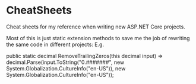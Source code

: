 # CheatSheets

Cheat sheets for my reference when writing new ASP.NET Core projects. 


Most of this is just static extension methods to save me the job of rewriting the same code in different projects: 
E.g.

 public static decimal RemoveTrailingZeros(this decimal input) => 
            decimal.Parse(input.ToString("0.#######", new System.Globalization.CultureInfo("en-US")), new System.Globalization.CultureInfo("en-US"));
